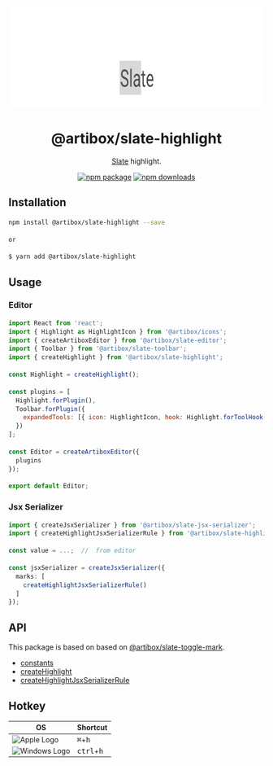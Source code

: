 <div align="center">
  <img
    src="https://raw.githubusercontent.com/ianstormtaylor/slate/master/docs/images/banner.png"
    height="200"
  />
</div>

<h1 align="center">@artibox/slate-highlight</h1>

<div align="center">

[Slate](https://github.com/ianstormtaylor/slate) highlight.

[![npm package](https://img.shields.io/npm/v/@artibox/slate-highlight.svg?maxAge=60)](https://www.npmjs.com/package/@artibox/slate-highlight)
[![npm downloads](https://img.shields.io/npm/dt/@artibox/slate-highlight.svg?maxAge=60)](https://www.npmjs.com/package/@artibox/slate-highlight)

</div>

## Installation

```bash
npm install @artibox/slate-highlight --save

or

$ yarn add @artibox/slate-highlight
```

## Usage

### Editor

```js
import React from 'react';
import { Highlight as HighlightIcon } from '@artibox/icons';
import { createArtiboxEditor } from '@artibox/slate-editor';
import { Toolbar } from '@artibox/slate-toolbar';
import { createHighlight } from '@artibox/slate-highlight';

const Highlight = createHighlight();

const plugins = [
  Highlight.forPlugin(),
  Toolbar.forPlugin({
    expandedTools: [{ icon: HighlightIcon, hook: Highlight.forToolHook() }]
  })
];

const Editor = createArtiboxEditor({
  plugins
});

export default Editor;
```

### Jsx Serializer

```ts
import { createJsxSerializer } from '@artibox/slate-jsx-serializer';
import { createHighlightJsxSerializerRule } from '@artibox/slate-highlight';

const value = ...;  //  from editor

const jsxSerializer = createJsxSerializer({
  marks: [
    createHighlightJsxSerializerRule()
  ]
});
```

## API

This package is based on based on [@artibox/slate-toggle-mark](../slate-toggle-mark/README.md).

- [constants](./src/constants.ts)
- [createHighlight](./src/highlight.ts)
- [createHighlightJsxSerializerRule](./src/jsx-serializer.ts)

## Hotkey

| OS                       | Shortcut                     |
| ------------------------ | ---------------------------- |
| ![Apple Logo][apple]     | <kbd>⌘</kbd>+<kbd>h</kbd>    |
| ![Windows Logo][windows] | <kbd>ctrl</kbd>+<kbd>h</kbd> |

[apple]: https://cdn2.iconfinder.com/data/icons/designer-skills/128/apple-ios-system-platform-os-mac-linux-48.png
[windows]: https://cdn2.iconfinder.com/data/icons/designer-skills/128/windows-48.png
